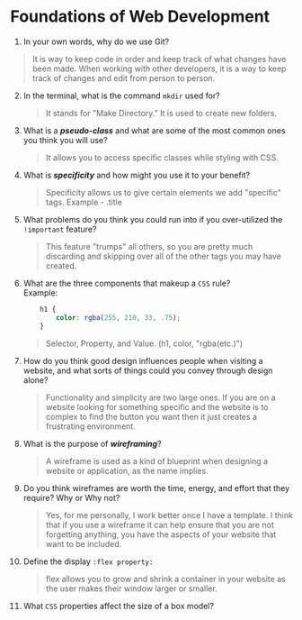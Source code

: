 # Foundations of Web Development
01. In your own words, why do we use Git?
   >  It is way to keep code in  order and keep track of what changes have been made. When working with other developers, it is a way to keep track of changes and edit from person to person.

02. In the terminal, what is the command `mkdir` used for?
    > It stands for "Make Directory." It is used to create new folders.

03. What is a ***pseudo-class*** and what are some of the most common ones you think you will use?
    > It allows you to access specific classes while styling with CSS.

04. What is ***specificity*** and how might you use it to your benefit?
    > Specificity allows us to give certain elements we add "specific" tags. Example - .title

05. What problems do you think you could run into if you over-utilized the `!important` feature?
    > This feature "trumps" all others, so you are pretty much discarding and skipping over all of the other tags you may have created.

06. What are the three components that makeup a `CSS` rule? <br> Example:

    ```css
        h1 {
            color: rgba(255, 210, 33, .75);
        }
    ```

    > Selector, Property, and Value. (h1, color, "rgba(etc.)")

07. How do you think good design influences people when visiting a website, and what sorts of things could you convey through design alone?
    > Functionality and simplicity are two large ones. If you are on a website looking for something specific and the website is to complex to find the button you want then it just creates a frustrating environment. 

08. What is the purpose of ***wireframing***?
    > A wireframe is used as a kind of blueprint when designing a website or application, as the name implies. 

09. Do you think wireframes are worth the time, energy, and effort that they require? Why or Why not?
    > Yes, for me personally, I work better once I have a template. I think that if you use a wireframe it can help ensure that you are not forgetting anything, you have the aspects of your website that want to be included. 

10. Define the display `:flex property:`
    > flex allows you to grow and shrink a container in your website as the user makes their window larger or smaller. 

11. What `CSS` properties affect the size of a box model?
    > 
